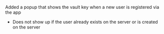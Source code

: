 Added a popup that shows the vault key when a new user is registered via the app
- Does not show up if the user already exists on the server or is created on the server
